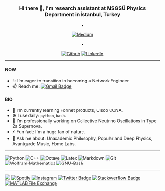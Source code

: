 <h3 align="center">Hi there 👋, I'm research assistant at MSGSÜ Physics Department in İstanbul, Turkey</h3>
<p align="center">•</p>
<p align="center">
<a href="https://github.com/bulmust/CV/blob/main/taygunBulmus_CV_EN.pdf" target="_blank"><img alt="Medium" src="https://badgen.net/badge/my/CV/red?icon=awesome" /></a>
</p>
<p align="center">•</p>
<p align="center"><a href="https://github.com/bulmust" target="_blank"><img alt="Github" src="https://img.shields.io/badge/GitHub-%2312100E.svg?&style=for-the-badge&logo=Github&logoColor=white" /></a> <a href="https://www.linkedin.com/in/taygun-bulmu%C5%9F-9932a658/" target="_blank"><img alt="LinkedIn" src="https://img.shields.io/badge/linkedin-%230077B5.svg?&style=for-the-badge&logo=linkedin&logoColor=white" /></a>
</p>

---
#### NOW
- ✨ I’m eager to transition in becoming a Network Engineer.
- 📫 Reach me: [![Gmail Badge](https://img.shields.io/badge/-Gmail-c14438?style=flat-square&logo=Gmail&logoColor=white&link=mailto:samuelterra22@gmail.com)](mailto:bulmust@gmail.com)
#### BIO
- 🌱 I’m currently learning Forinet products, Cisco CCNA.
- ⚙️ I use daily: `python`, `bash`.
- 🔭 I’m professionally working on Collective Neutrino Oscillations in Type 2a Supernova.
- ⚡️ Fun fact: I'm a huge fan of nature.
- 💬 Ask me about: Unacademic Philosophy, Popular and Deep Physics, Avantgarde Music, Home Labs.

---
![Python](https://img.shields.io/badge/Python-3776AB.svg?style=for-the-badge&logo=Python&logoColor=white)
![C++](https://img.shields.io/badge/C++-00599C.svg?style=for-the-badge&logo=C++&logoColor=white)
![Octave](https://img.shields.io/badge/OCTAVE-darkblue?style=for-the-badge&logo=octave&logoColor=fcd683)
![Latex](https://img.shields.io/badge/LaTeX-008080.svg?style=for-the-badge&logo=LaTeX&logoColor=white)
![Markdown](https://img.shields.io/badge/Markdown-000000.svg?style=for-the-badge&logo=Markdown&logoColor=white)
![Git](https://img.shields.io/badge/Git-F05032.svg?style=for-the-badge&logo=Git&logoColor=white)
![Wolfram-Mathematica](https://img.shields.io/badge/Wolfram%20Mathematica-DD1100.svg?style=for-the-badge&logo=Wolfram-Mathematica&logoColor=white)
![GNU-Bash](https://img.shields.io/badge/GNU%20Bash-4EAA25.svg?style=for-the-badge&logo=GNU-Bash&logoColor=white)

---

![](https://komarev.com/ghpvc/?username=bulmust)
[![Spotify](https://img.shields.io/badge/-Spotify-66b758?style=flat-square&labelColor=66b758&logo=spotify&logoColor=white&link=https://open.spotify.com/user/samuelterra22?si=20d86b9a591043b1)](https://open.spotify.com/user/11126742442)
[![Instagram](https://img.shields.io/badge/-Instagram-C13584?style=flat-square&labelColor=C13584&logo=instagram&logoColor=white&link=https://www.instagram.com/samuelterra22/)](https://www.instagram.com/bulmusi/)
[![Twitter Badge](https://img.shields.io/badge/-Twitter-1ca0f1?style=flat-square&labelColor=1ca0f1&logo=twitter&logoColor=white&link=https://twitter.com/samuelterra22)](https://twitter.com/TaygunBulmus)
[![Stackoverflow Badge](https://img.shields.io/badge/-Stackoverflow-4CA143?style=flat-square&logo=Stackoverflow&logoColor=white&link=https://stackoverflow.com/users/9738556/samuel)](https://stackoverflow.com/users/10640063/taygun-bulmu%c5%9f)
[![MATLAB File Exchange](https://www.mathworks.com/matlabcentral/images/matlab-file-exchange.svg)](https://nl.mathworks.com/matlabcentral/profile/authors/15217793)